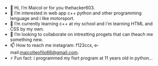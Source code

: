 - 👋 Hi, I’m Maicol or for you thehacker603.
- 👀 I’m interested in web app c++ python and other programming lenguage and i like motorsport.  
- 🌱 I’m currently learning c++ at my school and i'm learning HTML and CSS by my own. 
- 💞️ I’m looking to collaborate on intrestting progets that can theach me something new.
- 📫 How to reach me instagram: f123ccx, e-mail:maicolteofilo66@gmail.com.
- ⚡ Fun fact: i programmed my fisrt program at 11 years old in python...

<!---
thehacker603/thehacker603 is a ✨ special ✨ repository because its `README.md` (this file) appears on your GitHub profile.
You can click the Preview link to take a look at your changes.
--->
